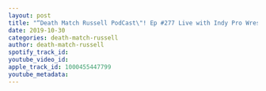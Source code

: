 ```yaml
---
layout: post
title: "“Death Match Russell PodCast\"! Ep #277 Live with Indy Pro Wrestler “Dustin Thomas”! Tune in!"
date: 2019-10-30
categories: death-match-russell
author: death-match-russell
spotify_track_id: 
youtube_video_id: 
apple_track_id: 1000455447799
youtube_metadata: 
---
```

